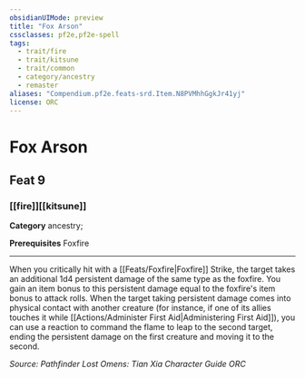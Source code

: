 ```yaml
---
obsidianUIMode: preview
title: "Fox Arson"
cssclasses: pf2e,pf2e-spell
tags:
  - trait/fire
  - trait/kitsune
  - trait/common
  - category/ancestry
  - remaster
aliases: "Compendium.pf2e.feats-srd.Item.N8PVMhhGgkJr41yj"
license: ORC
---
```

# Fox Arson
## Feat 9
### [[fire]][[kitsune]]

**Category** ancestry; 



**Prerequisites** Foxfire
* * *
When you critically hit with a [[Feats/Foxfire|Foxfire]] Strike, the target takes an additional 1d4 persistent damage of the same type as the foxfire. You gain an item bonus to this persistent damage equal to the foxfire's item bonus to attack rolls. When the target taking persistent damage comes into physical contact with another creature (for instance, if one of its allies touches it while [[Actions/Administer First Aid|Administering First Aid]]), you can use a reaction to command the flame to leap to the second target, ending the persistent damage on the first creature and moving it to the second.

*Source: Pathfinder Lost Omens: Tian Xia Character Guide*
*ORC*